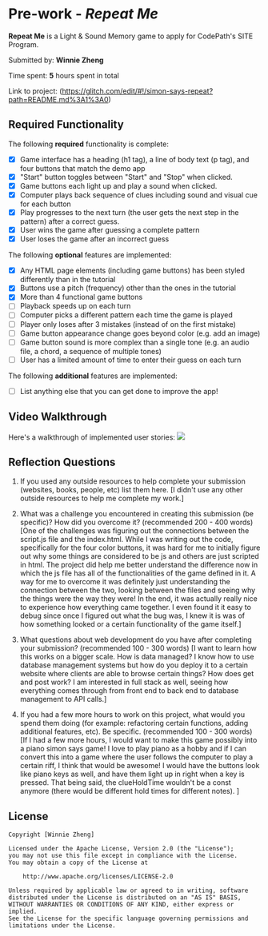 # Pre-work - _Repeat Me_

**Repeat Me** is a Light & Sound Memory game to apply for CodePath's SITE Program.

Submitted by: **Winnie Zheng**

Time spent: **5** hours spent in total

Link to project: (https://glitch.com/edit/#!/simon-says-repeat?path=README.md%3A1%3A0)

## Required Functionality

The following **required** functionality is complete:

- [x] Game interface has a heading (h1 tag), a line of body text (p tag), and four buttons that match the demo app
- [x] "Start" button toggles between "Start" and "Stop" when clicked.
- [x] Game buttons each light up and play a sound when clicked.
- [x] Computer plays back sequence of clues including sound and visual cue for each button
- [x] Play progresses to the next turn (the user gets the next step in the pattern) after a correct guess.
- [x] User wins the game after guessing a complete pattern
- [x] User loses the game after an incorrect guess

The following **optional** features are implemented:

- [x] Any HTML page elements (including game buttons) has been styled differently than in the tutorial
- [x] Buttons use a pitch (frequency) other than the ones in the tutorial
- [x] More than 4 functional game buttons
- [ ] Playback speeds up on each turn
- [ ] Computer picks a different pattern each time the game is played
- [ ] Player only loses after 3 mistakes (instead of on the first mistake)
- [ ] Game button appearance change goes beyond color (e.g. add an image)
- [ ] Game button sound is more complex than a single tone (e.g. an audio file, a chord, a sequence of multiple tones)
- [ ] User has a limited amount of time to enter their guess on each turn

The following **additional** features are implemented:

- [ ] List anything else that you can get done to improve the app!

## Video Walkthrough

Here's a walkthrough of implemented user stories:
![](https://cdn.glitch.com/345b9a8f-5525-4dcb-8378-95c07ea46a7c%2Frepeatmesimonsays.gif?v=1616643674293)

## Reflection Questions

1. If you used any outside resources to help complete your submission (websites, books, people, etc) list them here.
   [I didn't use any other outside resources to help me complete my work.]

2. What was a challenge you encountered in creating this submission (be specific)? How did you overcome it? (recommended 200 - 400 words)
   [One of the challenges was figuring out the connections between the script.js file and the index.html. While I was
   writing out the code, specifically for the four color buttons, it was hard for me to initially figure out
   why some things are considered to be js and others are just scripted in html. The project did help me
   better understand the difference now in which the js file has all of the functionalities of the game defined in it.
   A way for me to overcome it was definitely just understanding the connection between the two, looking between
   the files and seeing why the things were the way they were! In the end, it was actually really nice to
   experience how everything came together. I even found it it easy to debug since once I figured out what the
   bug was, I knew it is was of how something looked or a certain functionality of the game itself.]

3. What questions about web development do you have after completing your submission? (recommended 100 - 300 words)
   [I want to learn how this works on a bigger scale. How is data managed? I know how to use database management systems but
   how do you deploy it to a certain website where clients are able to browse certain things? How does get and post work?
   I am interested in full stack as well, seeing how everything comes through from front end to back end to database management
   to API calls.]

4. If you had a few more hours to work on this project, what would you spend them doing (for example: refactoring certain functions, adding additional features, etc). Be specific. (recommended 100 - 300 words)
   [If I had a few more hours, I would want to make this game possibly into a piano simon says game!
   I love to play piano as a hobby and if I can convert this into a game where the user follows the
   computer to play a certain riff, I think that would be awesome! I would have the buttons look like
   piano keys as well, and have them light up in right when a key is pressed. That being said, the
   clueHoldTime wouldn't be a const anymore (there would be different hold times for different
   notes). ]

## License

    Copyright [Winnie Zheng]

    Licensed under the Apache License, Version 2.0 (the "License");
    you may not use this file except in compliance with the License.
    You may obtain a copy of the License at

        http://www.apache.org/licenses/LICENSE-2.0

    Unless required by applicable law or agreed to in writing, software
    distributed under the License is distributed on an "AS IS" BASIS,
    WITHOUT WARRANTIES OR CONDITIONS OF ANY KIND, either express or implied.
    See the License for the specific language governing permissions and
    limitations under the License.
